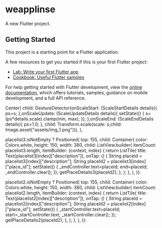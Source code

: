 # weapplinse

A new Flutter project.

## Getting Started

This project is a starting point for a Flutter application.

A few resources to get you started if this is your first Flutter project:

- [Lab: Write your first Flutter app](https://docs.flutter.dev/get-started/codelab)
- [Cookbook: Useful Flutter samples](https://docs.flutter.dev/cookbook)

For help getting started with Flutter development, view the
[online documentation](https://docs.flutter.dev/), which offers tutorials,
samples, guidance on mobile development, and a full API reference.


Center(
child: GestureDetector(onScaleStart: (ScaleStartDetails details){
ps=s;
},onScaleUpdate: (ScaleUpdateDetails details){
setState(() {
s=(ps*details.scale).clamp(min, max);
});
},onScaleEnd: (ScaleEndDetails details){
ps=1.0;
},
child: Transform.scale(scale: s,child: Image.asset("assets/img_1.png"))),
),

placelist3.isNotEmpty
? Positioned(
top: 155,
child: Container(
color: Colors.white,
height: 150,
width: 380,
child: ListView.builder(
itemCount: placelist3.length,
itemBuilder: (context, index) {
return ListTile(
title: Text(placelist3[index]["description"]),
onTap: () {
String placeId = placelist3[index]["description"];
String placeId2 = placelist3[index]["place_id"];
setState(() {
_endController.text=placeId;
end=placeId;
_endController.clear();
});
getPlaceDetails3(placeId2);
},
);
},
),
)):

placelist2.isNotEmpty
? Positioned(
top: 155,
child: Container(
color: Colors.white,
height: 150,
width: 380,
child: ListView.builder(
itemCount: placelist2.length,
itemBuilder: (context, index) {
return ListTile(
title: Text(placelist2[index]["description"]),
onTap: () {
String placeId = placelist2[index]["description"];
String placeId2 = placelist2[index]["place_id"];
setState(() {
_startController.text=placeId;
start=_startController.text;
_startController.clear();
});
getPlaceDetails2(placeId2);
},
);
},
),
)):
